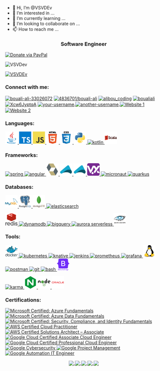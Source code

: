 - 👋 Hi, I’m @VSVDEv
- 👀 I’m interested in ...
- 🌱 I’m currently learning ...
- 💞️ I’m looking to collaborate on ...
- 📫 How to reach me ...
<h3 align="center">Software Engineer</h3> 

[![Donate via PayPal](https://www.paypalobjects.com/en_US/i/btn/btn_donate_LG.gif)](https://www.paypal.com/donate/?hosted_button_id=4XWT7CZG76ZSL)



<p align="left"> <img src="https://komarev.com/ghpvc/?username=VSVDEv&label=Profile%20views&color=0e75b6&style=flat" alt="VSVDev" /> </p>

<p align="left"> <a href="https://github.com/ryo-ma/github-profile-trophy"><img src="https://github-profile-trophy.vercel.app/?username=VSVDEv&theme=onedark" alt="VSVDEv" /></a> </p>


<h3 align="left">Connect with me:</h3>
<p align="left">
<a href="https://www.linkedin.com/in/serhii-voronkov" target="blank"><img align="center" src="https://raw.githubusercontent.com/rahuldkjain/github-profile-readme-generator/master/src/images/icons/Social/linked-in-alt.svg" alt="bouali-ali-33026072" height="30" width="40" /></a>
<a href="https://stackoverflow.com/" target="blank"><img align="center" src="https://raw.githubusercontent.com/rahuldkjain/github-profile-readme-generator/master/src/images/icons/Social/stack-overflow.svg" alt="4836701/bouali-ali" height="30" width="40" /></a>
<a href="https://instagram.com/" target="blank"><img align="center" src="https://raw.githubusercontent.com/rahuldkjain/github-profile-readme-generator/master/src/images/icons/Social/instagram.svg" alt="alibou_coding" height="30" width="40" /></a>
<a href="https://www.youtube.com/@vsvdev8773" target="blank"><img align="center" src="https://raw.githubusercontent.com/rahuldkjain/github-profile-readme-generator/master/src/images/icons/Social/youtube.svg" alt="boualiali" height="30" width="40" /></a>
<a href="https://discord.gg/" target="blank"><img align="center" src="https://raw.githubusercontent.com/rahuldkjain/github-profile-readme-generator/master/src/images/icons/Social/discord.svg" alt="Xcw6JyptqA" height="30" width="40" /></a>
  <a href="https://github.com/vsvdevua" target="blank">
  <img align="center" src="https://raw.githubusercontent.com/rahuldkjain/github-profile-readme-generator/master/src/images/icons/Social/github.svg" alt="your-username" height="30" width="40" />
</a>
<a href="https://github.com/svoronkovdevops" target="blank">
  <img align="center" src="https://raw.githubusercontent.com/rahuldkjain/github-profile-readme-generator/master/src/images/icons/Social/github.svg" alt="another-username" height="30" width="40" />
</a>
<a href="http://vsvdev.co.ua" target="_blank">  <img align="center" src="https://vsvdev007.github.io/assets/icons/logo.svg" alt="Website 1" height="30" width="40" /></a>
<a href="https://vsvdev007.github.io" target="_blank">  <img align="center" src="https://vsvdev007.github.io/assets/icons/logo.svg" alt="Website 2" height="30" width="40" /></a>

</p>

<h3 align="left">Languages:</h3>
<p align="left"> 
  <a href="https://www.java.com" target="_blank" rel="noreferrer"> 
    <img src="https://raw.githubusercontent.com/devicons/devicon/master/icons/java/java-original.svg" alt="java" width="40" height="40"/> 
  </a> 
  <a href="https://www.typescriptlang.org/" target="_blank" rel="noreferrer"> 
    <img src="https://raw.githubusercontent.com/devicons/devicon/master/icons/typescript/typescript-original.svg" alt="typescript" width="40" height="40"/> 
  </a> 
  <a href="https://developer.mozilla.org/en-US/docs/Web/JavaScript" target="_blank" rel="noreferrer"> 
    <img src="https://raw.githubusercontent.com/devicons/devicon/master/icons/javascript/javascript-original.svg" alt="javascript" width="40" height="40"/> 
  </a> 
  <a href="https://www.w3.org/html/" target="_blank" rel="noreferrer"> 
    <img src="https://raw.githubusercontent.com/devicons/devicon/master/icons/html5/html5-original-wordmark.svg" alt="html5" width="40" height="40"/> 
  </a> 
  <a href="https://www.w3schools.com/css/" target="_blank" rel="noreferrer"> 
    <img src="https://raw.githubusercontent.com/devicons/devicon/master/icons/css3/css3-original-wordmark.svg" alt="css3" width="40" height="40"/> 
  </a> 
  <a href="https://www.python.org/" target="_blank" rel="noreferrer"> 
    <img src="https://raw.githubusercontent.com/devicons/devicon/master/icons/python/python-original.svg" alt="python" width="40" height="40"/> 
  </a> 
  <a href="https://kotlinlang.org" target="_blank" rel="noreferrer"> 
    <img src="https://www.vectorlogo.zone/logos/kotlinlang/kotlinlang-icon.svg" alt="kotlin" width="40" height="40"/> 
  </a> 
  <a href="https://www.scala-lang.org/" target="_blank" rel="noreferrer"> 
    <img src="https://raw.githubusercontent.com/devicons/devicon/master/icons/scala/scala-original-wordmark.svg" alt="scala" width="40" height="40"/> 
  </a> 
</p>



<h3 align="left">Frameworks:</h3>
<p align="left"> 
<a href="https://spring.io/" target="_blank" rel="noreferrer"> 
    <img src="https://www.vectorlogo.zone/logos/springio/springio-icon.svg" alt="spring" width="40" height="40"/> 
  </a> 
  <a href="https://angular.io/" target="_blank" rel="noreferrer"> 
    <img src="https://angular.io/assets/images/logos/angular/angular.svg" alt="angular" width="40" height="40"/> 
  </a> 
  <a href="https://hibernate.org/" target="_blank" rel="noreferrer"> 
    <img src="https://raw.githubusercontent.com/devicons/devicon/master/icons/hibernate/hibernate-original.svg" alt="hibernate" width="40" height="40"/> 
  </a> 
  <a href="https://akka.io/" target="_blank" rel="noreferrer"> 
    <img src="https://raw.githubusercontent.com/devicons/devicon/master/icons/akka/akka-original.svg" alt="akka" width="40" height="40"/> 
  </a> 
  <a href="https://doc.akka.io/docs/akka/current/stream/" target="_blank" rel="noreferrer"> 
    <img src="https://raw.githubusercontent.com/devicons/devicon/master/icons/akka/akka-original.svg" alt="akka-streams" width="40" height="40"/> 
  </a> 
  <a href="https://vertx.io/" target="_blank" rel="noreferrer"> 
    <img src="https://raw.githubusercontent.com/devicons/devicon/master/icons/vertx/vertx-original.svg" alt="vert.x" width="40" height="40"/> 
  </a> 
  <a href="https://micronaut.io/" target="_blank" rel="noreferrer"> 
    <img src="https://micronaut.io/wp-content/uploads/2020/11/MIcronautLogo_Horizontal.svg" alt="micronaut" width="40" height="40"/> 
  </a> 
  <a href="https://quarkus.io/" target="_blank" rel="noreferrer"> 
    <img src="https://design.jboss.org/quarkus/logo/final/SVG/quarkus_icon_rgb_default.svg" alt="quarkus" width="40" height="40"/> 
  </a> 
</p>



<h3 align="left">Databases:</h3>
<p align="left"> 

<a href="https://www.mysql.com/" target="_blank" rel="noreferrer"> <img src="https://raw.githubusercontent.com/devicons/devicon/master/icons/mysql/mysql-original-wordmark.svg" alt="mysql" width="40" height="40"/> </a>
  <a href="https://www.postgresql.org" target="_blank" rel="noreferrer"> <img src="https://raw.githubusercontent.com/devicons/devicon/master/icons/postgresql/postgresql-original-wordmark.svg" alt="postgresql" width="40" height="40"/> </a>
  <a href="https://www.mongodb.com/" target="_blank" rel="noreferrer"> <img src="https://raw.githubusercontent.com/devicons/devicon/master/icons/mongodb/mongodb-original-wordmark.svg" alt="mongodb" width="40" height="40"/> </a>
  <a href="https://www.elastic.co/" target="_blank" rel="noreferrer"> <img src="https://www.vectorlogo.zone/logos/elastic/elastic-icon.svg" alt="elasticsearch" width="40" height="40"/> </a>
  <!-- Redis -->
<a href="https://redis.io/" target="_blank" rel="noreferrer">
  <img src="https://raw.githubusercontent.com/devicons/devicon/master/icons/redis/redis-original-wordmark.svg" alt="redis" width="40" height="40"/>
</a>

<!-- DynamoDB -->
<a href="https://aws.amazon.com/dynamodb/" target="_blank" rel="noreferrer">
  <img src="https://upload.wikimedia.org/wikipedia/commons/thumb/f/fd/DynamoDB.png/220px-DynamoDB.png" alt="dynamodb" width="40" height="40"/>
</a>

<!-- BigQuery -->
<a href="https://cloud.google.com/bigquery" target="_blank" rel="noreferrer">
  <img src="https://www.vectorlogo.zone/logos/google_bigquery/google_bigquery-icon.svg" alt="bigquery" width="40" height="40"/>
</a>

<!-- Aurora Serverless -->
<a href="https://aws.amazon.com/rds/aurora/" target="_blank" rel="noreferrer">
  <img src="https://www.vectorlogo.zone/logos/amazon_aws_rds/amazon_aws_rds-icon.svg" alt="aurora serverless" width="40" height="40"/>
</a>

<!-- Cassandra -->
<a href="https://cassandra.apache.org/" target="_blank" rel="noreferrer">
  <img src="https://raw.githubusercontent.com/devicons/devicon/master/icons/cassandra/cassandra-original-wordmark.svg" alt="cassandra" width="40" height="40"/>
</a>
</p>





<h3 align="left">Tools:</h3>
<p align="left"> 
  <a href="https://www.docker.com/" target="_blank" rel="noreferrer"> <img src="https://raw.githubusercontent.com/devicons/devicon/master/icons/docker/docker-original-wordmark.svg" alt="docker" width="40" height="40"/> </a>
  <a href="https://kubernetes.io/" target="_blank" rel="noreferrer"> <img src="https://www.vectorlogo.zone/logos/kubernetes/kubernetes-icon.svg" alt="kubernetes" width="40" height="40"/> </a>
   <a href="https://knative.dev" target="_blank" rel="noreferrer"> <img src="https://knative.dev/docs/images/logo/rgb/knative-logo-rgb.png" alt="knative" width="40" height="40"/> </a>
  <a href="https://www.jenkins.io" target="_blank" rel="noreferrer"> <img src="https://www.vectorlogo.zone/logos/jenkins/jenkins-icon.svg" alt="jenkins" width="40" height="40"/> </a>
  <a href="https://prometheus.io/" target="_blank" rel="noreferrer"> <img src="https://www.vectorlogo.zone/logos/prometheusio/prometheusio-icon.svg" alt="prometheus" width="40" height="40"/> </a>
  <a href="https://grafana.com" target="_blank" rel="noreferrer"> <img src="https://www.vectorlogo.zone/logos/grafana/grafana-icon.svg" alt="grafana" width="40" height="40"/> </a>
  <a href="https://www.linux.org/" target="_blank" rel="noreferrer"> <img src="https://raw.githubusercontent.com/devicons/devicon/master/icons/linux/linux-original.svg" alt="linux" width="40" height="40"/> </a>
  <a href="https://www.postman.com/" target="_blank" rel="noreferrer"> <img src="https://www.vectorlogo.zone/logos/getpostman/getpostman-icon.svg" alt="postman" width="40" height="40"/> </a>
  <a href="https://git-scm.com/" target="_blank" rel="noreferrer">
    <img src="https://www.vectorlogo.zone/logos/git-scm/git-scm-icon.svg" alt="git" width="40" height="40"/>
  </a>
   <a href="https://www.gnu.org/software/bash/" target="_blank" rel="noreferrer"> <img src="https://www.vectorlogo.zone/logos/gnu_bash/gnu_bash-icon.svg" alt="bash" width="40" height="40"/> </a>
 <a href="https://getbootstrap.com" target="_blank" rel="noreferrer"> <img src="https://raw.githubusercontent.com/devicons/devicon/master/icons/bootstrap/bootstrap-plain-wordmark.svg" alt="bootstrap" width="40" height="40"/> </a>
</p>
  <a href="https://karma-runner.github.io/latest/index.html" target="_blank" rel="noreferrer"> <img src="https://raw.githubusercontent.com/detain/svg-logos/780f25886640cef088af994181646db2f6b1a3f8/svg/karma.svg" alt="karma" width="40" height="40"/> </a>
   <a href="https://www.nginx.com" target="_blank" rel="noreferrer"> <img src="https://raw.githubusercontent.com/devicons/devicon/master/icons/nginx/nginx-original.svg" alt="nginx" width="40" height="40"/> </a> 
 <a href="https://nodejs.org" target="_blank" rel="noreferrer"> <img src="https://raw.githubusercontent.com/devicons/devicon/master/icons/nodejs/nodejs-original-wordmark.svg" alt="nodejs" width="40" height="40"/> </a> 
 <a href="https://www.oracle.com/" target="_blank" rel="noreferrer"> <img src="https://raw.githubusercontent.com/devicons/devicon/master/icons/oracle/oracle-original.svg" alt="oracle" width="40" height="40"/> </a>
</p>
 

<h3 align="left">Certifications:</h3>
<p align="left"> 
<a href="YOUR_CREDLY_CREDENTIAL_URL_AZURE_FUNDAMENTALS">
  <img src="https://images.credly.com/size/80x80/images/be8fcaeb-c769-4858-b567-ffaaa73ce8cf/image.png" alt="Microsoft Certified: Azure Fundamentals" width="80"/>
</a>

<a href="YOUR_CREDLY_CREDENTIAL_URL_AZURE_DATA">
  <img src="https://images.credly.com/size/80x80/images/70eb1e3f-d4de-4377-a062-b20fb29594ea/azure-data-fundamentals-600x600.png" alt="Microsoft Certified: Azure Data Fundamentals" width="80"/>
</a>

<a href="YOUR_CREDLY_CREDENTIAL_URL_SECURITY">
  <img src="https://images.credly.com/images/fc1352af-87fa-4947-ba54-398a0e63322e/security-compliance-and-identity-fundamentals-600x600.png" alt="Microsoft Certified: Security, Compliance, and Identity Fundamentals" width="80"/>
</a>



<a href="YOUR_CREDLY_URL_CLOUD_PRACTITIONER">
  <img src="https://images.credly.com/size/80x80/images/00634f82-b07f-4bbd-a6bb-53de397fc3a6/image.png" alt="AWS Certified Cloud Practitioner" width="100"/>
</a>

<a href="YOUR_CREDLY_URL_SOLUTIONS_ARCHITECT">
  <img src="https://images.credly.com/size/80x80/images/0e284c3f-5164-4b21-8660-0d84737941bc/image.png" alt="AWS Certified Solutions Architect – Associate" width="100"/>
</a>




<a href="YOUR_GOOGLE_CLOUD_ASSOCIATE_URL">
  <img src="https://images.credly.com/images/08096465-cbfc-4c3e-93e5-93c5aa61f23e/image.png" alt="Google Cloud Certified Associate Cloud Engineer" width="100"/>
</a>

<a href="YOUR_GOOGLE_CLOUD_PROFESSIONAL_URL">
  <img src="https://images.credly.com/size/80x80/images/71c579e0-51fd-4247-b493-d2fa8167157a/image.png" alt="Google Cloud Certified Professional Cloud Engineer" width="100"/>
</a>

<a href="YOUR_GOOGLE_CYBERSECURITY">
  <img src="https://images.credly.com/images/0bf0f2da-a699-4c82-82e2-56dcf1f2e1c7/image.png" alt="Google Cybersecurity" width="100"/>
</a>
<a href="YOUR_GOOGLE_PM">
  <img src="https://images.credly.com/size/80x80/images/771cff46-3573-4d12-bfd8-528745f00957/GCC_badge_PGM_1000x1000.png" alt="Google Project Management" width="100"/>
</a>
<a href="YOUR_GOOGLE_IT_AUTOMATION">
  <img src="https://images.credly.com/size/80x80/images/efbdc0d6-b46e-4e3c-8cf8-2314d8a5b971/GCC_badge_python_1000x1000.png" alt="Google Automation IT Engineer" width="100"/>
</a>
</p>


<div align="center">
<a href="https://github.com/VSVDEv">
<img align="center" src="http://github-profile-summary-cards.vercel.app/api/cards/stats?username=VSVDEv&theme=2077" height="180em" />
<img align="center" src="http://github-profile-summary-cards.vercel.app/api/cards/most-commit-language?username=VSVDEv&theme=2077" height="180em" />
<img align="center" src="http://github-profile-summary-cards.vercel.app/api/cards/repos-per-language?username=VSVDEv&theme=2077" height="180em" />
<img align="center" src="http://github-profile-summary-cards.vercel.app/api/cards/productive-time?username=VSVDEv&theme=2077" height="180em" />
<img align="center" src="http://github-profile-summary-cards.vercel.app/api/cards/profile-details?username=VSVDEv&theme=2077" height="180em" />
</div>
<!---
VSVDEv/VSVDEv is a ✨ special ✨ repository because its `README.md` (this file) appears on your GitHub profile.
You can click the Preview link to take a look at your changes.
--->
